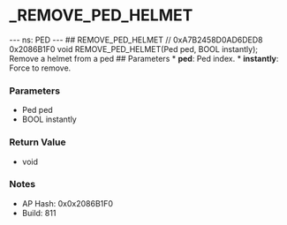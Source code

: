 # _REMOVE_PED_HELMET

--- ns: PED --- ## REMOVE_PED_HELMET  // 0xA7B2458D0AD6DED8 0x2086B1F0 void REMOVE_PED_HELMET(Ped ped, BOOL instantly);  Remove a helmet from a ped  ## Parameters * **ped**: Ped index. * **instantly**: Force to remove.

### Parameters
* Ped ped
* BOOL instantly

### Return Value
* void

### Notes
* AP Hash: 0x0x2086B1F0
* Build: 811

